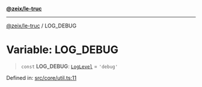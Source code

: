 [**@zeix/le-truc**](../README.md)

***

[@zeix/le-truc](../globals.md) / LOG\_DEBUG

# Variable: LOG\_DEBUG

> `const` **LOG\_DEBUG**: [`LogLevel`](../type-aliases/LogLevel.md) = `'debug'`

Defined in: [src/core/util.ts:11](https://github.com/zeixcom/ui-element/blob/824b5fcbd5a33ce95b6c2a43bfe0cce0fd18afb8/src/core/util.ts#L11)
